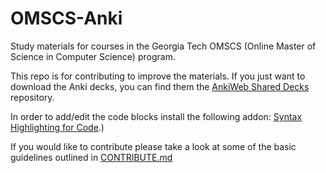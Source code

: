 # OMSCS-Anki

Study materials for courses in the Georgia Tech OMSCS (Online Master of Science in Computer Science) program.

This repo is for contributing to improve the materials. If you just want to download the Anki decks, you can find them the [AnkiWeb Shared Decks](https://ankiweb.net/shared/byauthor/1983308770) repository.

In order to add/edit the code blocks install the following addon:
[Syntax Highlighting for Code](https://ankiweb.net/shared/info/1463041493#:~:text=Open%20the%20Add%20Note%20window,in%20your%20favorite%20text%20editor.&text=In%20the%20top%20right%20corner,default%3A%20Alt%2BS%20).)

If you would like to contribute please take a look at some of the basic guidelines outlined in [CONTRIBUTE.md](./CONTRIBUTE.md)
